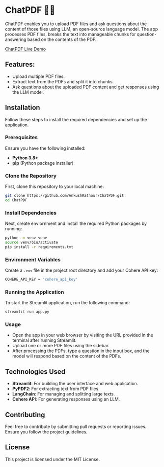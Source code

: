 # ChatPDF 💬📄

ChatPDF enables you to upload PDF files and ask questions about the content of those files using LLM, an open-source language model. The app processes PDF files, breaks the text into manageable chunks for question-answering based on the contents of the PDF.

[ChatPDF Live Demo](https://chatwithmultiplepdffiles.streamlit.app/)

## Features:

- Upload multiple PDF files.
- Extract text from the PDFs and split it into chunks.
- Ask questions about the uploaded PDF content and get responses using the LLM model.

## Installation

Follow these steps to install the required dependencies and set up the application.

### Prerequisites

Ensure you have the following installed:
- **Python 3.8+**
- **pip** (Python package installer)

### Clone the Repository

First, clone this repository to your local machine:
```bash
git clone https://github.com/AnkushRathour/ChatPDF.git
cd ChatPDF
```

### Install Dependencies

Next, create enviornment and install the required Python packages by running:
```bash
python -m venv venv
source venv/bin/activate
pip install -r requirements.txt
```

### Environment Variables

Create a `.env` file in the project root directory and add your Cohere API key:

```bash
COHERE_API_KEY = 'cohere_api_key'
```

### Running the Application

To start the Streamlit application, run the following command:

```bash
streamlit run app.py
```

### Usage

-   Open the app in your web browser by visiting the URL provided in the terminal after running Streamlit.
-   Upload one or more PDF files using the sidebar.
-   After processing the PDFs, type a question in the input box, and the model will respond based on the content of the PDFs.

## Technologies Used

*   **Streamlit**: For building the user interface and web application.
*   **PyPDF2**: For extracting text from PDF files.
*   **LangChain**: For managing and splitting large texts.
*   **Cohere API**: For generating responses using an LLM.

## Contributing

Feel free to contribute by submitting pull requests or reporting issues. Ensure you follow the project guidelines.

## License

This project is licensed under the MIT License.

